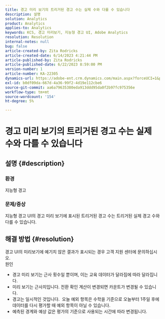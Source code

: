 ```yaml
---
title: 경고 미리 보기의 트리거된 경고 수는 실제 수와 다를 수 있습니다
description: 설명
solution: Analytics
product: Analytics
applies-to: Analytics
keywords: KCS, 경고 미리보기, 지능형 경고 UI, Adobe Analytics
resolution: Resolution
internal-notes: null
bug: false
article-created-by: Zita Rodricks
article-created-date: 6/14/2023 4:21:44 PM
article-published-by: Zita Rodricks
article-published-date: 6/22/2023 8:59:00 PM
version-number: 1
article-number: KA-22305
dynamics-url: https://adobe-ent.crm.dynamics.com/main.aspx?forceUCI=1&pagetype=entityrecord&etn=knowledgearticle&id=76121687-cf0a-ee11-8f6e-6045bd006239
exl-id: b0df09da-667d-4a36-99f2-4d19e112cbe6
source-git-commit: aa6a79635380eda913ddd95da0f2b97fc975356e
workflow-type: tm+mt
source-wordcount: '154'
ht-degree: 5%

---
```


# 경고 미리 보기의 트리거된 경고 수는 실제 수와 다를 수 있습니다

## 설명 {#description}


### 환경

지능형 경고



### <b>문제/증상</b>

지능형 경고 UI의 경고 미리 보기에 표시된 트리거된 경고 수는 트리거된 실제 경고 수와 다를 수 있습니다.






## 해결 방법 {#resolution}


경고 UI의 미리보기에 예기치 않은 결과가 표시되는 경우 고객 지원 센터에 문의하십시오.
<br>원인<br>
- 경고 미리 보기는 근사 횟수일 뿐이며, 이는 교육 데이터가 달라짐에 따라 달라집니다.
- 미리 보기는 근사치입니다. 전환 확인 계산이 변경되면 카운트가 변경될 수 있습니다.
- 경고는 일시적인 것입니다.  오늘 예외 항목은 수학을 기준으로 오늘부터 1주일 후에 데이터를 다시 평가할 때 예외 항목이 아닐 수 있습니다.
- 예측된 경계와 예상 값은 평가의 기준으로 사용되는 시간에 따라 변경됩니다.
